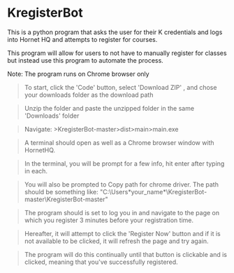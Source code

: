 # KregisterBot
This is a python program that asks the user for their K credentials and logs into Hornet HQ and attempts to register for courses.

This program will allow for users to not have to manually register for classes but instead use this program to automate the process.

Note: The program runs on Chrome browser only

> To start, click the 'Code' button, select 'Download ZIP' , and chose your downloads folder as the download path

> Unzip the folder and paste the unzipped folder in the same 'Downloads' folder

> Navigate: >KregisterBot-master>dist>main>main.exe

> A terminal should open as well as a Chrome browser window with HornetHQ. 

> In the terminal, you will be prompt for a few info, hit enter after typing in each.

> You will also be prompted to Copy path for chrome driver. The path should be something like: "C:\Users\*your_name*\KregisterBot-master\KregisterBot-master"

> The program should is set to log you in and navigate to the page on which you register 3 minutes before your registration time.

> Hereafter, it will attempt to click the 'Register Now' button and if it is not available to be clicked, it will refresh the page and try again.

> The program will do this continually until that button is clickable and is clicked, meaning that you've successfully registered.
